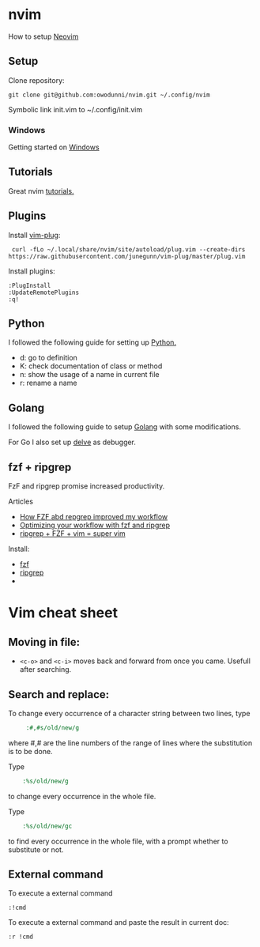 # nvim
How to setup [Neovim](https://neovim.io/)

## Setup

Clone repository:
```
git clone git@github.com:owodunni/nvim.git ~/.config/nvim
```

Symbolic link init.vim to ~/.config/init.vim

### Windows
Getting started on [Windows](https://jdhao.github.io/2018/11/15/neovim_configuration_windows/)


## Tutorials

Great nvim [tutorials.](https://www.gilesorr.com/blog/vim-tips-intro.html)

## Plugins

Install [vim-plug](https://github.com/junegunn/vim-plug):
```
 curl -fLo ~/.local/share/nvim/site/autoload/plug.vim --create-dirs https://raw.githubusercontent.com/junegunn/vim-plug/master/plug.vim
```

Install plugins:
```
:PlugInstall
:UpdateRemotePlugins
:q!
```

## Python
I followed the following guide for setting up [Python.](https://jdhao.github.io/2018/12/24/centos_nvim_install_use_guide_en/)

* <leader>d: go to definition
* K: check documentation of class or method
* <leader>n: show the usage of a name in current file
* <leader>r: rename a name

## Golang
I followed the following guide to setup [Golang](https://medium.com/@goelankit/setting-up-neovim-for-golang-on-ubuntu-18-04-aa3cc2f088f7) with some modifications.

For Go I also set up [delve](https://github.com/derekparker/delve/blob/master/Documentation/cli/README.md)
as debugger.

## fzf + ripgrep
FzF and ripgrep promise increased productivity.

Articles
* [How FZF abd repgrep improved my workflow](https://medium.com/@sidneyliebrand/how-fzf-and-ripgrep-improved-my-workflow-61c7ca212861)
* [Optimizing your workflow with fzf and ripgrep](https://dev.to/hayden/optimizing-your-workflow-with-fzf-ripgrep-2eai)
* [ripgrep + FZF + vim = super vim](https://praveendhawan.hashnode.dev/ripgrep-fzf-vim-super-vim-473e8607ff90)

Install:
* [fzf](https://github.com/junegunn/fzf)
* [ripgrep](https://github.com/BurntSushi)
*
# Vim cheat sheet

## Moving in file:
* `<c-o>` and `<c-i>` moves back and forward from once you came. Usefull after searching.

## Search and replace:

To change every occurrence of a character string between two lines, type
~~~ cmd
     :#,#s/old/new/g
~~~
where #,# are the line numbers of the range of lines where the substitution is to be done.

Type
~~~ cmd
    :%s/old/new/g
~~~
to change every occurrence in the whole file.

Type
~~~ cmd
    :%s/old/new/gc
~~~
to find every occurrence in the whole file, with a prompt whether to substitute or not.

## External command

To execute a external command
```
:!cmd
```

To execute a external command and paste the result in current doc:
```
:r !cmd
```
